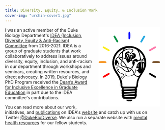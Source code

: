 ```yaml
---
title: Diversity, Equity, & Inclusion Work
cover-img: "urchin-cover1.jpg"
---
```


<img style="float: right; padding-left: 20px;" width="200" src="/IDEA_logo.png">

I was an active member of the Duke Biology Department's [IDEA (Inclusion, Diversity, Equity & Anti-Racism) Committee](https://sites.duke.edu/biodiversity/graduate-student-committee/) from 2016-2021. IDEA is a group of graduate students that work collaboratively to address issues around diversity, equity, inclusion, and anti-racism in our department through workshops and seminars, creating written resources, and direct advocacy. In 2019, Duke's Biology PhD Program received the [Dean’s Award for Inclusive Excellence in Graduate Education](https://gradschool.duke.edu/about/news/biology-phd-program-2019-dean-s-award-winner) in part due to the IDEA committee's contributions.

You can read more about our work, initiatives, and [publications](https://sites.duke.edu/biodiversity/publications/) on IDEA's [website](https://sites.duke.edu/biodiversity/) and catch up with us on Twitter [@DukeBioDiverse](https://twitter.com/DukeBioDiverse). We also run a separate website with [mental health resources](https://sites.duke.edu/biodiversity_mindhealth/) for our fellow students.
